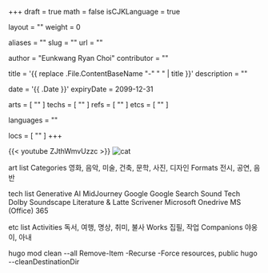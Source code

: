 +++
draft = true
math = false
isCJKLanguage = true

layout = ""
weight = 0

aliases = ""
slug = ""
url = ""

author = "Eunkwang Ryan Choi"
contributor = ""

title = '{{ replace .File.ContentBaseName "-" " " | title }}'
description = ""

date = '{{ .Date }}'
expiryDate = 2099-12-31

arts = [ "" ]
techs = [ "" ]
refs = [ "" ]
etcs = [ "" ]

languages = ""

locs = [ "" ]
+++


{{< youtube ZJthWmvUzzc >}}
![cat](../../images/insta-201102.jpg)



art list
	Categories
		영화, 음악, 미술, 건축, 문학, 사진, 디자인
	Formats
		전시, 공연, 음반

tech list
	Generative AI
		MidJourney
	Google
		Google Search
	Sound Tech
		Dolby
		Soundscape
	Literature & Latte
		Scrivener
	Microsoft
		Onedrive
		MS (Office) 365


etc list
	Activities
		독서, 여행, 명상, 취미, 불사
	Works
		집필, 작업
	Companions
		야옹이, 아내


hugo mod clean --all
Remove-Item -Recurse -Force resources, public
hugo --cleanDestinationDir

